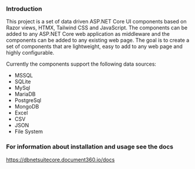 ### Introduction ###
This project is a set of data driven ASP.NET Core UI components based on Razor views, HTMX, Tailwind CSS and JavaScript. The components can be added to any ASP.NET Core web application as middleware and the components can be added to any existing web page. The goal is to create a set of components that are lightweight, easy to add to any web page and highly configurable.

Currently the components support the following data sources:

 - MSSQL
 - SQLite
 - MySql
 - MariaDB
 - PostgreSql
 - MongoDB
 - Excel
 - CSV
 - JSON
 - File System

### For information about installation and usage see the docs ###
https://dbnetsuitecore.document360.io/docs
